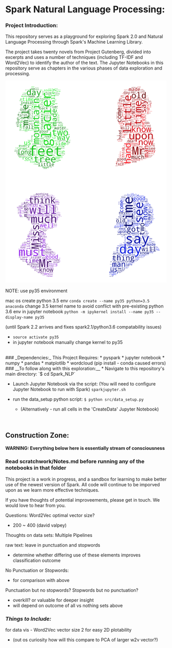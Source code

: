 # Spark Natural Language Processing:

### Project Introduction:

This repository serves as a playground for exploring Spark 2.0 and Natural Language Processing through Spark's Machine Learning Library.

The project takes twenty novels from Project Gutenberg, divided into excerpts and uses a number of techniques (including TF-IDF and Word2Vec) to identify the author of the text. The Jupyter Notebooks in this repository serve as chapters in the various phases of data exploration and processing.

![wordcloud][wordcloud]


NOTE: use py35 environment

mac os create python 3.5 env
`conda create --name py35 python=3.5 anaconda`
change 3.5 kernel name to avoid conflict with pre-existing python 3.6 env in jupyter notebook
`python -m ipykernel install --name py35 --display-name py35`

(until Spark 2.2 arrives and fixes spark2.1/python3.6 compatability issues)
- `source activate py35`
- in jupyter notebook manually change kernel to py35


<br>
### _Dependencies:_
This Project Requires:
*  pyspark
*  jupyter notebook
*  numpy
*  pandas
*  matplotlib
*  wordcloud (pip install - conda caused errors)

<br>
### __To follow along with this exploration:__
* Navigate to this repository's main directory:
`$ cd Spark_NLP`

* Launch Jupyter Notebook via the script:
  (You will need to configure Jupyter Notebook to run with Spark)
`sparkjupyter.sh`

* run the data_setup python script:
  `$ python src/data_setup.py`
  * (Alternatively - run all cells in the 'CreateData' Jupyter Notebook)

<br>

## Construction Zone:
#### WARNING: Everything below here is essentially stream of consciousness

### __Read scratchwork/Notes.md before running any of the notebooks in that folder__

This project is a work in progress, and a sandbox for learning to make better use of the newest version of Spark. All code will continue to be imporved upon as we learn more effective techniques.

If you have thoughts of potential improveements, please get in touch. We would love to hear from you.

Questions:
Word2Vec optimal vector size?
- 200 ~ 400 (david valpey)


Thoughts on data sets: Multiple Pipelines

raw text: leave in punctuation and stopwords
- determine whether differing use of these elements improves classification outcome

No Punctuation or Stopwords:
- for comparison with above

Punctuation but no stopwords?
Stopwords but no punctuation?
- overkill? or valuable for deeper insight
- will depend on outcome of all vs nothing sets above


### _Things to Include:_

for data vis - Word2Vec vector size 2 for easy 2D plotability
- (out os curiosity how will this compare to PCA of larger w2v vector?)


[wordcloud]: images/wordclouds.png "wordclouds for collected texts bby each author"
